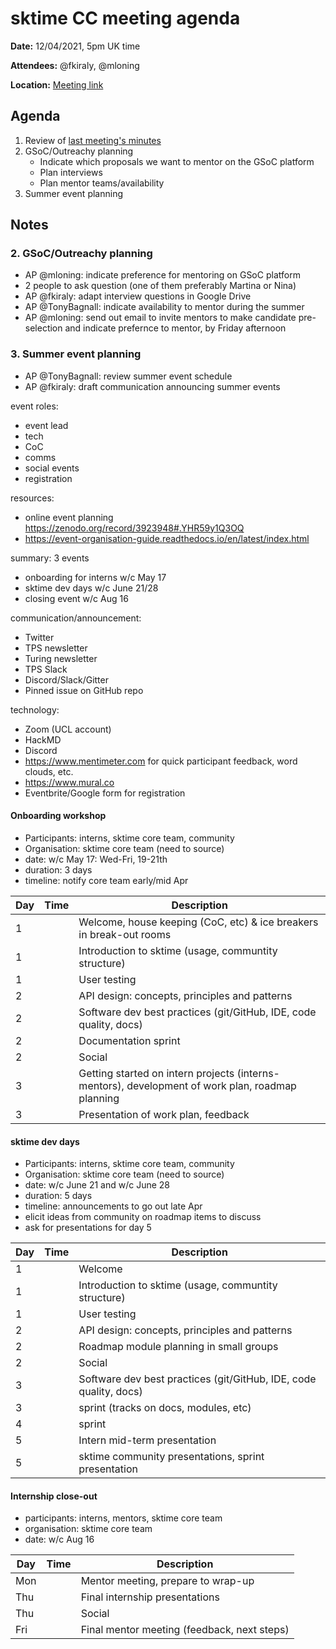 # sktime CC meeting agenda

**Date:** 
12/04/2021, 5pm UK time

**Attendees:** 
@fkiraly, @mloning

**Location:** 
[Meeting link](https://teams.microsoft.com/dl/launcher/launcher.html?url=%2F_%23%2Fl%2Fmeetup-join%2F19%3Ameeting_NmEyMTM3ZDUtNjJjNi00MzBhLWFhOTgtYWQzYjVjMDg0MzMw%40thread.v2%2F0%3Fcontext%3D%257b%2522Tid%2522%253a%25221faf88fe-a998-4c5b-93c9-210a11d9a5c2%2522%252c%2522Oid%2522%253a%252223d931bf-479e-4e7b-a270-88a94a293f44%2522%257d%26anon%3Dtrue&type=meetup-join&deeplinkId=ad0714a4-04b3-445d-b723-c9eccd532b9d&directDl=true&msLaunch=true&enableMobilePage=true&suppressPrompt=true)

## Agenda
1. Review of [last meeting's minutes](https://github.com/sktime/community-council/tree/master/previous_meetings)
1. GSoC/Outreachy planning
    * Indicate which proposals we want to mentor on the GSoC platform
    * Plan interviews
    * Plan mentor teams/availability
1. Summer event planning 


## Notes

### 2. GSoC/Outreachy planning
* AP @mloning: indicate preference for mentoring on GSoC platform
* 2 people to ask question (one of them preferably Martina or Nina)
* AP @fkiraly: adapt interview questions in Google Drive
* AP @TonyBagnall: indicate availability to mentor during the summer
* AP @mloning: send out email to invite mentors to make candidate pre-selection and indicate prefernce to mentor, by Friday afternoon

### 3. Summer event planning
* AP @TonyBagnall: review summer event schedule
* AP @fkiraly: draft communication announcing summer events

event roles:
* event lead
* tech 
* CoC
* comms
* social events
* registration

resources:
* online event planning https://zenodo.org/record/3923948#.YHR59y1Q3OQ
* https://event-organisation-guide.readthedocs.io/en/latest/index.html
 
summary: 3 events
* onboarding for interns w/c May 17
* sktime dev days w/c June 21/28
* closing event w/c Aug 16

communication/announcement:
* Twitter
* TPS newsletter
* Turing newsletter
* TPS Slack
* Discord/Slack/Gitter
* Pinned issue on GitHub repo

technology:
* Zoom (UCL account)
* HackMD
* Discord
* https://www.mentimeter.com for quick participant feedback, word clouds, etc.
* https://www.mural.co
* Eventbrite/Google form for registration

#### Onboarding workshop
* Participants: interns, sktime core team, community
* Organisation: sktime core team (need to source)
* date: w/c May 17: Wed-Fri, 19-21th
* duration: 3 days
* timeline: notify core team early/mid Apr

|Day | Time | Description|
|---|---|---|
| 1 |  | Welcome, house keeping (CoC, etc) & ice breakers in break-out rooms |
| 1 |  | Introduction to sktime (usage, communtity structure) |
| 1 |  | User testing |
| 2 |  | API design: concepts, principles and patterns |
| 2 |  | Software dev best practices (git/GitHub, IDE, code quality, docs) |
| 2 |  | Documentation sprint |
| 2 |  | Social |
| 3 |  | Getting started on intern projects (interns-mentors), development of work plan, roadmap planning |
| 3 |  | Presentation of work plan, feedback |


#### sktime dev days
* Participants: interns, sktime core team, community
* Organisation: sktime core team (need to source)
* date: w/c June 21 and w/c June 28
* duration: 5 days
* timeline: announcements to go out late Apr
* elicit ideas from community on roadmap items to discuss
* ask for presentations for day 5

|Day | Time | Description|
|---|---|---|
| 1 |  | Welcome |
| 1 |  | Introduction to sktime (usage, communtity structure) |
| 1 |  | User testing |
| 2 |  | API design: concepts, principles and patterns | 
| 2 |  | Roadmap module planning in small groups |
| 2 |  | Social |
| 3 |  | Software dev best practices (git/GitHub, IDE, code quality, docs) |
| 3 |  | sprint (tracks on docs, modules, etc) |
| 4 |  | sprint |
| 5 |  | Intern mid-term presentation |
| 5 |  | sktime community presentations, sprint presentation |


#### Internship close-out
* participants: interns, mentors, sktime core team
* organisation: sktime core team
* date: w/c Aug 16

|Day | Time | Description|
|---|---|---|
| Mon |  | Mentor meeting, prepare to wrap-up |
| Thu |  | Final internship presentations |
| Thu |  | Social |
| Fri |  | Final mentor meeting (feedback, next steps) |



